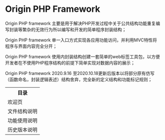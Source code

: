 # Origin PHP Framework
Origin PHP framework 主要是用于解决PHP开发过程中关于公共结构功能重复编写封装等繁杂的无效行为所以编写和开发的简单程序封装结构；

Origin PHP framework 单一入口方式实现各应用功能访问，并利用MVC特性将程序与界面内容完全分开；

Origin PHP framework 使用内封装结构创建一套简单的web标签工具包，以方便开发者在不使用PHP程序结构的前提下简单实现对数据内容的展示；

Origin PHP framework 2020.9.16 至2020.10.18更新后版本以将部分原有仿写（函数命名，封装逻辑表述）结构舍弃，完全新的定义结构和功能标记规则；

<table>
    <tr>
        <th>目录</th>
    </tr>
    <tr>
        <td>欢迎页</td>
    </tr>
    <tr>
        <td>文件结构说明</td>
    </tr>
    <tr>
        <td>功能使用说明</td>
    </tr>
    <tr>
        <td>历史版本说明</td>
    </tr>
</table>